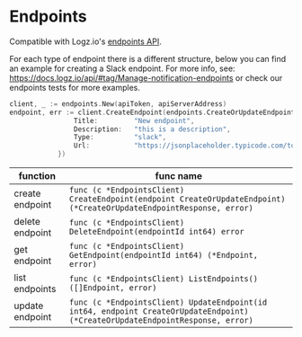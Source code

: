# Endpoints

Compatible with Logz.io's [endpoints API](https://docs.logz.io/api/#tag/Manage-notification-endpoints).

For each type of endpoint there is a different structure, below you can find an example for creating a Slack endpoint.
For more info, see: https://docs.logz.io/api/#tag/Manage-notification-endpoints or check our endpoints tests for more examples.

```go
client, _ := endpoints.New(apiToken, apiServerAddress)
endpoint, err := client.CreateEndpoint(endpoints.CreateOrUpdateEndpoint{
                Title:         "New endpoint",
                Description:   "this is a description",
                Type:          "slack",
                Url:           "https://jsonplaceholder.typicode.com/todos/1",
            })
```

|function|func name|
|---|---|
|create endpoint| `func (c *EndpointsClient) CreateEndpoint(endpoint CreateOrUpdateEndpoint) (*CreateOrUpdateEndpointResponse, error)` |
|delete endpoint| `func (c *EndpointsClient) DeleteEndpoint(endpointId int64) error` |
|get endpoint| `func (c *EndpointsClient) GetEndpoint(endpointId int64) (*Endpoint, error)` |
|list endpoints| `func (c *EndpointsClient) ListEndpoints() ([]Endpoint, error)` |
|update endpoint| `func (c *EndpointsClient) UpdateEndpoint(id int64, endpoint CreateOrUpdateEndpoint) (*CreateOrUpdateEndpointResponse, error)` |

